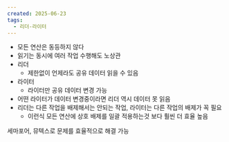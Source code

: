 ```yaml
---
created: 2025-06-23
tags:
  - 리더-라이터
---
```

- 모든 연산은 동등하지 않다
- 읽기는 동시에 여러 작업 수행해도 노상관
- 리더
	- 제한없이 언제라도 공유 데이터 읽을 수 있음
- 라이터
	- 라이터만 공유 데이터 변경 가능
- 어떤 라이터가 데이터 변경중이라면 리더 역시 데이터 못 읽음
- 리더는 다른 작업을 배제해서는 안되는 작업, 라이터는 다른 작업의 배제가 꼭 필요
	- 이런식 모든 연산에 상호 배제를 일괄 적용하는것 보다 훨씬 더 효율 높음

세마포어, 뮤텍스로 문제를 효율적으로 해결 가능